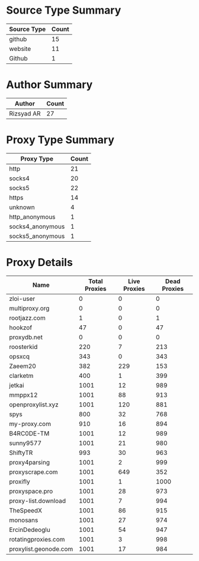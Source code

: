 # Source Type Summary

| Source Type | Count |
|-------------|-------|
| github | 15 |
| website | 11 |
| Github | 1 |


# Author Summary

| Author | Count |
|--------|-------|
| Rizsyad AR | 27 |


# Proxy Type Summary

| Proxy Type | Count |
|------------|-------|
| http | 21 |
| socks4 | 20 |
| socks5 | 22 |
| https | 14 |
| unknown | 4 |
| http_anonymous | 1 |
| socks4_anonymous | 1 |
| socks5_anonymous | 1 |


# Proxy Details

| Name | Total Proxies | Live Proxies | Dead Proxies |
|------|---------------|--------------|---------------|
| zloi-user | 0 | 0 | 0 |
| multiproxy.org | 0 | 0 | 0 |
| rootjazz.com | 1 | 0 | 1 |
| hookzof | 47 | 0 | 47 |
| proxydb.net | 0 | 0 | 0 |
| roosterkid | 220 | 7 | 213 |
| opsxcq | 343 | 0 | 343 |
| Zaeem20 | 382 | 229 | 153 |
| clarketm | 400 | 1 | 399 |
| jetkai | 1001 | 12 | 989 |
| mmppx12 | 1001 | 88 | 913 |
| openproxylist.xyz | 1001 | 120 | 881 |
| spys | 800 | 32 | 768 |
| my-proxy.com | 910 | 16 | 894 |
| B4RC0DE-TM | 1001 | 12 | 989 |
| sunny9577 | 1001 | 21 | 980 |
| ShiftyTR | 993 | 30 | 963 |
| proxy4parsing | 1001 | 2 | 999 |
| proxyscrape.com | 1001 | 649 | 352 |
| proxifly | 1001 | 1 | 1000 |
| proxyspace.pro | 1001 | 28 | 973 |
| proxy-list.download | 1001 | 7 | 994 |
| TheSpeedX | 1001 | 86 | 915 |
| monosans | 1001 | 27 | 974 |
| ErcinDedeoglu | 1001 | 54 | 947 |
| rotatingproxies.com | 1001 | 3 | 998 |
| proxylist.geonode.com | 1001 | 17 | 984 |
